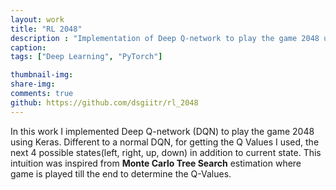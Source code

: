 ```yaml
---
layout: work
title: "RL 2048"
description : "Implementation of Deep Q-network to play the game 2048 using Keras."
caption: 
tags: ["Deep Learning", "PyTorch"]

thumbnail-img: 
share-img: 
comments: true
github: https://github.com/dsgiitr/rl_2048
---
```


In this work I implemented Deep Q-network (DQN) to play the game 2048 using Keras. Different to a normal DQN, for getting the Q Values I used, the next 4 possible states(left, right, up, down) in addition to current state. This intuition was inspired from **Monte Carlo Tree Search** estimation where game is played till the end to determine the Q-Values.
